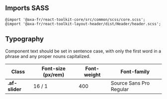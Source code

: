 ## Imports SASS

```
@import '@axa-fr/react-toolkit-core/src/common/scss/core.scss';
@import '@axa-fr/react-toolkit-layout-header/dist/Header/header.scss';
```

## Typography

Component text should be set in sentence case, with only the first word in a phrase and any proper nouns capitalized.

| Class          | Font-size (px/rem) | Font-weight | Font-family             |
| -------------- | ------------------ | ----------- | ----------------------- |
| **.af-slider** | 16 / 1             | 400         | Source Sans Pro Regular |
